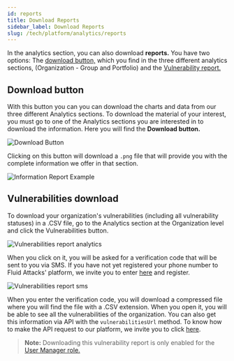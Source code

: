 ```yaml
---
id: reports
title: Download Reports
sidebar_label: Download Reports
slug: /tech/platform/analytics/reports
---
```


In the analytics section,
you can also download **reports.**
You have two options:
The
[download button,](/tech/platform/analytics/reports#download-button)
which you find in the three different analytics sections,
(Organization - Group and Portfolio)
and the
[Vulnerability report.](/tech/platform/analytics/reports#vulnerabilities-download)

## Download button

With this button you can  you can download the
charts and data from our three different Analytics sections.
To download the material of your interest,
you must go to one of the Analytics sections you are interested
in to download the information.
Here you will find the **Download button.**

![Download Button](https://res.cloudinary.com/fluid-attacks/image/upload/v1664990254/docs/web/analytics/reports/download.png)

Clicking on this button
will download a `.png` file
that will provide you
with the complete information
we offer in that section.

![Information Report Example](https://res.cloudinary.com/fluid-attacks/image/upload/v1665510093/docs/web/analytics/reports/download_report.png)

## Vulnerabilities download

To download your organization's vulnerabilities
(including all vulnerability statuses) in a .CSV file,
go to the Analytics section at the Organization
level and click the Vulnerabilities button.

![Vulnerabilities report analytics](https://res.cloudinary.com/fluid-attacks/image/upload/v1682513649/docs/web/analytics/reports/vulnerabilities_report.png)

When you click on it,
you will be asked for a verification code that
will be sent to you via SMS.
If you have not yet registered your phone number to Fluid Attacks' platform,
we invite you to enter
[here](/tech/platform/user) and register.

![Vulnerabilities report sms](https://res.cloudinary.com/fluid-attacks/image/upload/v1682513910/docs/web/analytics/reports/sms.png)

When you enter the verification code,
you will download a compressed
file where you will find the
file with a .CSV extension.
When you open it,
you will be able to see all the
vulnerabilities of the organization.
You can also get this information
via API with the `vulnerabilitiesUrl` method.
To know how to make the API
request to our platform,
we invite you to click
[here](/tech/api).

> **Note:** Downloading this vulnerability report is
> only enabled for the [User Manager role.](/tech/platform/groups/roles#user-manager-role)
